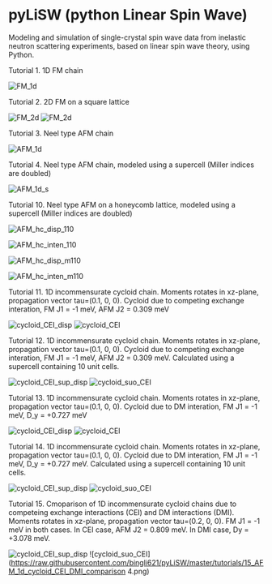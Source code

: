 # pyLiSW (python Linear Spin Wave)
 Modeling and simulation of single-crystal spin wave data from inelastic neutron scattering experiments, based on linear spin wave theory, using Python.

Tutorial 1. 1D FM chain

![FM_1d](https://raw.githubusercontent.com/bingli621/pyLiSW/master/tutorials/1_FM_1d.png)

Tutorial 2. 2D FM on a square lattice

![FM_2d](https://raw.githubusercontent.com/bingli621/pyLiSW/master/tutorials/2_FM_2d_100.png "Along (100)")
![FM_2d](https://raw.githubusercontent.com/bingli621/pyLiSW/master/tutorials/2_FM_2d_110.png "Along (110)")

Tutorial 3. Neel type AFM chain

![AFM_1d](https://raw.githubusercontent.com/bingli621/pyLiSW/master/tutorials/3_AFM_1d_Neel.png)

Tutorial 4. Neel type AFM chain, modeled using a supercell (Miller indices are doubled)

![AFM_1d_s](https://raw.githubusercontent.com/bingli621/pyLiSW/master/tutorials/4_AFM_1d_Neel_supercell.png)


Tutorial 10. Neel type AFM on a honeycomb lattice, modeled using a supercell (Miller indices are doubled)

![AFM_hc_disp_110](https://raw.githubusercontent.com/bingli621/pyLiSW/master/tutorials/10_AFM_honeycomb_1.png)

![AFM_hc_inten_110](https://raw.githubusercontent.com/bingli621/pyLiSW/master/tutorials/10_AFM_honeycomb_2.png)

![AFM_hc_disp_m110](https://raw.githubusercontent.com/bingli621/pyLiSW/master/tutorials/10_AFM_honeycomb_3.png)

![AFM_hc_inten_m110](https://raw.githubusercontent.com/bingli621/pyLiSW/master/tutorials/10_AFM_honeycomb_4.png)

Tutorial 11. 1D incommensurate cycloid chain. Moments rotates in xz-plane, propagation vector tau=(0.1, 0, 0). Cycloid due to competing exchange interation, FM J1 = -1 meV, AFM J2 = 0.309 meV

![cycloid_CEI_disp](https://raw.githubusercontent.com/bingli621/pyLiSW/master/tutorials/11_AFM_1d_cycloid_CEI_1.png)
![cycloid_CEI](https://raw.githubusercontent.com/bingli621/pyLiSW/master/tutorials/11_AFM_1d_cycloid_CEI_2.png)

Tutorial 12. 1D incommensurate cycloid chain. Moments rotates in xz-plane, propagation vector tau=(0.1, 0, 0). Cycloid due to competing exchange interation, FM J1 = -1 meV, AFM J2 = 0.309 meV. Calculated using a supercell containing 10 unit cells.

![cycloid_CEI_sup_disp](https://raw.githubusercontent.com/bingli621/pyLiSW/master/tutorials/12_AFM_1d_cycloid_supercell_CEI_1.png)
![cycloid_suo_CEI](https://raw.githubusercontent.com/bingli621/pyLiSW/master/tutorials/12_AFM_1d_cycloid_supercell_CEI_2.png)

Tutorial 13. 1D incommensurate cycloid chain. Moments rotates in xz-plane, propagation vector tau=(0.1, 0, 0). Cycloid due to DM interation, FM J1 = -1 meV, D_y = +0.727 meV

![cycloid_CEI_disp](https://raw.githubusercontent.com/bingli621/pyLiSW/master/tutorials/13_AFM_1d_cycloid_DMI_1.png)
![cycloid_CEI](https://raw.githubusercontent.com/bingli621/pyLiSW/master/tutorials/13_AFM_1d_cycloid_DMI_2.png)

Tutorial 14. 1D incommensurate cycloid chain. Moments rotates in xz-plane, propagation vector tau=(0.1, 0, 0). Cycloid due to DM interation, FM J1 = -1 meV, D_y = +0.727 meV. Calculated using a supercell containing 10 unit cells.

![cycloid_CEI_sup_disp](https://raw.githubusercontent.com/bingli621/pyLiSW/master/tutorials/14_AFM_1d_cycloid_supercell_DMI_1.png)
![cycloid_suo_CEI](https://raw.githubusercontent.com/bingli621/pyLiSW/master/tutorials/14_AFM_1d_cycloid_supercell_DMI_2.png)

Tutorial 15. Cmoparison of 1D incommensurate cycloid chains due to competeing exchange interactions (CEI) and DM interactions (DMI). Moments rotates in xz-plane, propagation vector tau=(0.2, 0, 0). FM J1 = -1 meV in both cases. In CEI case, AFM J2 = 0.809 meV. In DMI case, Dy = +3.078 meV.

![cycloid_CEI_sup_disp](https://raw.githubusercontent.com/bingli621/pyLiSW/master/tutorials/15_AFM_1d_cycloid_CEI_DMI_comparison_3.png)
![cycloid_suo_CEI](https://raw.githubusercontent.com/bingli621/pyLiSW/master/tutorials/15_AFM_1d_cycloid_CEI_DMI_comparison 4.png)